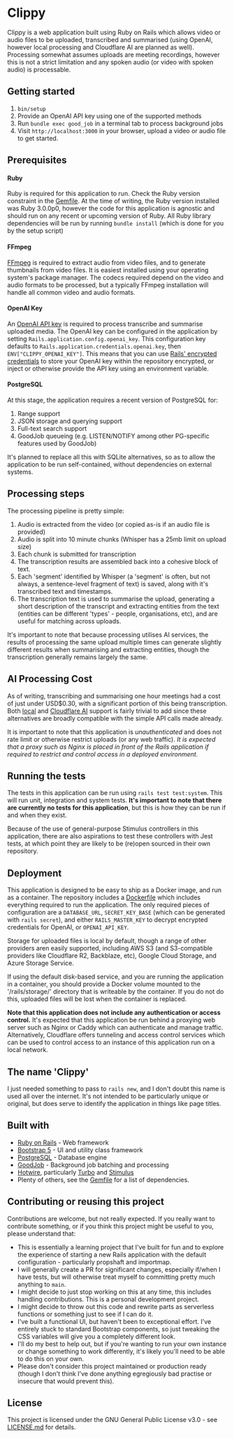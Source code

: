 # Clippy

Clippy is a web application built using Ruby on Rails which allows video or
audio files to be uploaded, transcribed and summarised (using OpenAI, however
local processing and Cloudflare AI are planned as well). Processing somewhat
assumes uploads are meeting recordings, however this is not a strict limitation
and any spoken audio (or video with spoken audio) is processable.

## Getting started

1. `bin/setup`
2. Provide an OpenAI API key using one of the supported methods
3. Run `bundle exec good_job` in a terminal tab to process background jobs
4. Visit `http://localhost:3000` in your browser, upload a video or audio file
   to get started.

## Prerequisites

#### Ruby

Ruby is required for this application to run. Check the Ruby version constraint
in the [Gemfile](Gemfile). At the time of writing, the Ruby version installed
was Ruby 3.0.0p0, however the code for this application is agnostic and should
run on any recent or upcoming version of Ruby. All Ruby library dependencies
will be run by running `bundle install` (which is done for you by the setup
script)

#### FFmpeg

[FFmpeg](https://ffmpeg.org/) is required to extract audio from video files, and
to generate thumbnails from video files. It is easiest installed using your
operating system's package manager. The codecs required depend on the video and
audio formats to be processed, but a typically FFmpeg installation will handle
all common video and audio formats.

#### OpenAI Key

An [OpenAI API key](https://platform.openai.com/account/api-keys) is required to
process transcribe and summarise uploaded media. The OpenAI key can be
configured in the application by setting `Rails.application.config.openai_key`.
This configuration key defaults to `Rails.application.credentials.openai.key`,
then `ENV["CLIPPY_OPENAI_KEY"]`. This means that you can use [Rails' encrypted
credentials](https://edgeguides.rubyonrails.org/security.html#custom-credentials)
to store your OpenAI key within the repository encrypted, or inject or otherwise
provide the API key using an environment variable.

#### PostgreSQL

At this stage, the application requires a recent version of PostgreSQL for:

1. Range support
2. JSON storage and querying support
3. Full-text search support
4. GoodJob queueing (e.g. LISTEN/NOTIFY among other PG-specific features used by
   GoodJob)

It's planned to replace all this with SQLite alternatives, so as to allow the
application to be run self-contained, without dependencies on external systems.

## Processing steps

The processing pipeline is pretty simple:

1. Audio is extracted from the video (or copied as-is if an audio file is
   provided)
2. Audio is split into 10 minute chunks (Whisper has a 25mb limit on upload
   size)
3. Each chunk is submitted for transcription
4. The transcription results are assembled back into a cohesive block of text.
5. Each 'segment' identified by Whisper (a 'segment' is often, but not always, a
   sentence-level fragment of text) is saved, along with it's transcribed text
   and timestamps.
6. The transcription text is used to summarise the upload, generating a short
   description of the transcript and extracting entities from the text (entities
   can be different 'types' - people, organisations, etc), and are useful for
   matching across uploads.

It's important to note that because processing utilises AI services, the results
of processing the same upload multiple times can generate slightly different
results when summarising and extracting entities, though the transcription
generally remains largely the same.

## AI Processing Cost

As of writing, transcribing and summarising one hour meetings had a cost of just
under USD$0.30, with a significant portion of this being transcription. Both
[local](https://github.com/openai/whisper) and [Cloudflare
AI](https://developers.cloudflare.com/workers-ai/models/whisper/) support is
fairly trivial to add since these alternatives are broadly compatible with the
simple API calls made already.

It is important to note that this application is _unauthenticated_ and does not
rate limit or otherwise restrict uploads (or any web traffic). _It is expected
that a proxy such as Nginx is placed in front of the Rails application if
required to restrict and control access in a deployed environment._

## Running the tests

The tests in this application can be run using `rails test test:system`. This
will run unit, integration and system tests. **It's important to note that there
are currently no tests for this application**, but this is how they can be run
if and when they exist.

Because of the use of general-purpose Stimulus controllers in this application,
there are also aspirations to test these controllers with Jest tests, at which
point they are likely to be (re)open sourced in their own repository.

## Deployment

This application is designed to be easy to ship as a Docker image, and run as a
container. The repository includes a [Dockerfile](Dockerfile) which includes
everything required to run the application. The only required pieces of
configuration are a `DATABASE_URL`, `SECRET_KEY_BASE` (which can be generated
with `rails secret`), and either `RAILS_MASTER_KEY` to decrypt encrypted
credentials for OpenAI, or `OPENAI_API_KEY`.

Storage for uploaded files is local by default, though a range of other
providers aren easily supported, including AWS S3 (and S3-compatible providers
like Cloudflare R2, Backblaze, etc), Google Cloud Storage, and Azure Storage
Service.

If using the default disk-based service, and you are running the application in
a container, you should provide a Docker volume mounted to the '/rails/storage/'
directory that is writeable by the container. If you do not do this, uploaded
files will be lost when the container is replaced.

**Note that this application does not include any authentication or access
control.** It's expected that this application be run behind a proxying web
server such as Nginx or Caddy which can authenticate and manage traffic.
Alternatively, Cloudflare offers tunneling and access control services which can
be used to control access to an instance of this application run on a local
network.

## The name 'Clippy'

I just needed something to pass to `rails new`, and I don't doubt this name is
used all over the internet. It's not intended to be particularly unique or
original, but does serve to identify the application in things like page titles.

## Built with

- [Ruby on Rails](https://rubyonrails.org/) - Web framework
- [Bootstrap 5](https://getbootstrap.com/) - UI and utility class framework
- [PostgreSQL](https://postgresql.org/) - Database engine
- [GoodJob](https://github.com/bensheldon/good_job) - Background job batching
  and processing
- [Hotwire](https://hotwired.dev/), particularly
  [Turbo](https://turbo.hotwired.dev/) and
  [Stimulus](https://stimulus.hotwired.dev/)
- Plenty of others, see the [Gemfile](Gemfile) for a list of dependencies.

## Contributing or reusing this project

Contributions are welcome, but not really expected. If you really want to
contribute something, or if you think this project might be useful to you,
please understand that:

- This is essentially a learning project that I've built for fun and to explore
  the experience of starting a new Rails application with the default
  configuration - particularly propshaft and importmap.
- I will generally create a PR for significant changes, especially if/when I
  have tests, but will otherwise treat myself to committing pretty much anything
  to `main`.
- I might decide to just stop working on this at any time, this includes
  handling contributions. This is a personal development project.
- I might decide to throw out this code and rewrite parts as serverless
  functions or something just to see if I can do it.
- I've built a functional UI, but haven't been to exceptional effort. I've
  entirely stuck to standard Bootstrap components, so just tweaking the CSS
  variables will give you a completely different look.
- I'll do my best to help out, but if you're wanting to run your own instance or
  change something to work differently, it's likely you'll need to be able to do
  this on your own.
- Please don't consider this project maintained or production ready (though I
  don't think I've done anything egregiously bad practise or insecure that would
  prevent this).

## License

This project is licensed under the GNU General Public License v3.0 - see
[LICENSE.md](LICENSE.md) for details.

